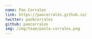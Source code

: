 ```yaml
---
name: Pao Corrales
link: https://paocorrales.github.io/
twitter: paobcorrales
github: paocorrales
img: /img/team/paola-corrales.png
---
```

